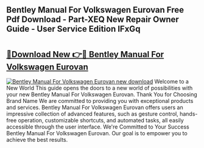 ## Bentley Manual For Volkswagen Eurovan Free Pdf Download - Part-XEQ New Repair Owner Guide - User Service Edition IFxGq

# <h2><a href="http://bc52364.oget.top/?id=Bentley+Manual+For+Volkswagen+Eurovan">🔗Download New 👉🔴 Bentley Manual For Volkswagen Eurovan</a></h2>

[![Bentley Manual For Volkswagen Eurovan new download](https://i.imgur.com/5g1atiW.png)](http://bc52364.oget.top/?id=Bentley+Manual+For+Volkswagen+Eurovan)
Welcome to a New World This guide opens the doors to a new world of possibilities with your new Bentley Manual For Volkswagen Eurovan. Thank You for Choosing Brand Name We are committed to providing you with exceptional products and services. Bentley Manual For Volkswagen Eurovan offers users an impressive collection of advanced features, such as gesture control, hands-free operation, customizable shortcuts, and automated tasks, all easily accessible through the user interface. We're Committed to Your Success Bentley Manual For Volkswagen Eurovan. Our goal is to empower you to achieve the best results.
